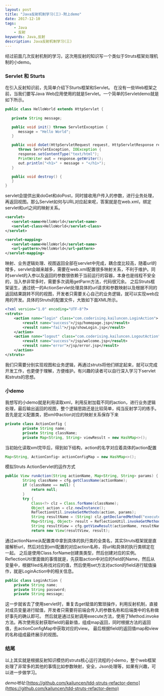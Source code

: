 ```yaml
---
layout: post
title: "Java反射机制学习(三)-附上demo"
date: 2017-12-10
tags:
    - Java
    - 反射
keywords: Java,反射
description: Java反射机制学习(三)
---
```

经过前面几次反射机制的学习，这次用反射的知识写一个类似于Struts框架处理机制的小demo。

### Servlet 和 Sturts
在引入反射知识前，先简单介绍下Sturts框架和Servlet。
在没有一些Web框架之前，当我们要写Java Web应用使用的就是Servlet。一个简单的Servletdemo就是如下所示。
```java
public class HelloWorld extends HttpServlet {
 
   private String message;

   public void init() throws ServletException {
      message = "Hello World";
   }

   public void doGet(HttpServletRequest request, HttpServletResponse response)
      throws ServletException, IOException {
      response.setContentType("text/html");
      PrintWriter out = response.getWriter();
      out.println("<h1>" + message + "</h1>");
   }

   public void destroy() {
   }
}
```
servlet会提供出来doGet和doPost，同时接收用户传入的参数，进行业务处理，再返回视图。那么Servlet如何与URL对应起来呢，答案就是在web.xml，绑定servlet和url之间的映射关系。
```xml
<servlet>
   <servlet-name>HelloWorld</servlet-name>
   <servlet-class>HelloWorld</servlet-class>
</servlet>

<servlet-mapping>
   <servlet-name>HelloWorld</servlet-name>
   <url-pattern>/HelloWorld</url-pattern>
</servlet-mapping>
```
映射、业务逻辑处理、视图返回全部在servlet中完成，耦合度比较高，随着url的增多，servlet会越来越多，需要在web.xml配置很多映射关系，不利于维护。同时servlet的入参以及返回的参数很依赖于当前运行的容器，本身也是线程不安全的，当入参非常多时，需要多次调用getParm方法，代码很冗余。
之后Struts框架诞生，通过统一的ActionServlet处理具体的url请求和参数映射以及根据不同的返回结果跳转不同的视图，开发者只需要关心自己的业务逻辑，就可以实现web应用的开发。具体的Struts的配置文件，大致如下面XML所示。
```xml
<?xml version="1.0" encoding="UTF-8"?>
<struts>
    <action name="login" class="com.coderising.kailuncen.LoginAction">
        <result name="success">/jsp/homepage.jsp</result>
        <result name="fail">/jsp/showLogin.jsp</result>
    </action>
    <action name="logout" class="com.coderising.kailuncen.LogoutAction">
    	<result name="success">/jsp/welcome.jsp</result>
    	<result name="error">/jsp/error.jsp</result>
    </action>
</struts>
```
我们只需要分别实现视图和业务逻辑，再通过struts将他们绑定起来，就可以完成开发工作，也更便于理解，方便维护。有兴趣的读者可以自行深入学习下servlet和struts的思想。

### 小demo
我想写的小demo就是利用读取xml，利用反射加载不同的action，进行业务逻辑处理，最后输出返回的视图，整个逻辑思路还是比较简单，纯当反射学习的练手。
首先是定义配置类，把xml中action对应的映射关系保存下来
```java
private class ActionConfig {
		private String name;
		private String className;
		private Map<String, String> viewResult = new HashMap<>();
```
当初始化读取xml完毕后，得到如下结构，action的名字对应着具体的action配置
```java
Map<String, ActionConfig> actionConfigMap = new HashMap<>();
```
模拟Struts ActionServlet的运作方式
```java
public View runAction(String actionName, Map<String, String> params) {
		String className = cfg.getClassName(actionName);
		if (className == null) {
			return null;
		}
		try {
			Class<?> clz = Class.forName(className);
			Object action = clz.newInstance();
			ReflectionUtil.invokeSetMethods(action, params);
			String resultName = (String) clz.getDeclaredMethod("execute").invoke(action);
			Map<String, Object> result = ReflectionUtil.invokeGetMethods(action);
			String resultView = cfg.getViewResult(actionName, resultName);
			return new View(resultView, result);
```
通过actionName从配置类中拿到具体的执行类的全类名，其实Struts框架就是直接解析url，然后对应到xml配置的对应action名称，将url和具体的执行类绑定在一起。
之后是使用Class.forName创建类类型，然后创建对应的实例。ReflectionUtil里面做的事情就是，先获取action中对应的field的Name，然后从变量中，根据filed名称找对应的值，然后使用set方法对action的field进行赋值操作，就是LoginAction中的相关信息。
```java
public class LoginAction {
	private String name;
	private String password;
	private String message;
```
这一步就省去了使用servlet时，重复去get赋值的繁琐操作，利用反射机制，直接对成员变量进行赋值，开发者只需要将前端会传入的参数名称和后端类中的名称做好事先的确认即可。
然后就是通过反射调用execute方法，使用了Method.invoke方法。再次使用反射获取field的最新值，组成map返回，同时根据方法的返回值，去actionConfigMap中获取对应的view。
最后根据field的返回值map和view的名称组成最终展示的视图。

### 结尾
以上其实就是根据反射知识模仿的struts核心运行流程的小demo，整个web框架处理了非常多的其他的事情比如参数映射，安全，Json处理等，如果有兴趣，可以进一步做学习。


*demo地址*:[https://github.com/kailuncen/tdd-struts-refactor-demo](https://github.com/kailuncen/tdd-struts-refactor-demo)
